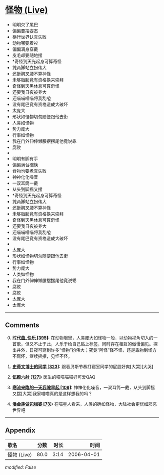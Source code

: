# [怪物 (Live)](https://music.163.com/song?id=65822)

* 明明欠了尾巴
* 偏偏要摆姿态
* 横行世界认真失败
* 动物哪要着衫
* 偏偏满身穿戴
* 皮毛却要随地摆
* *奇怪到天光起身可算奇怪
* 凭两脚站立扮伟大
* 还挺胸叉腰不算神怪
* 未够脂肪竟有资格换来崇拜
* 奇怪到天黑休息可算奇怪
* 还要我日夜被养大
* 还喵喵喵喵将我乱嗌
* 没有尾巴竟有资格造成大破坏
* 太庞大
* 形状如怪物切勿随便跟他去街
* 人类如怪物
* 势力庞大
* 行事如怪物
* 我在门外伸伸懒腰摆摆尾他竟说乖
* 腐败
* 
* 明明有脚有手
* 偏偏满台碗筷
* 食物也要煮真失败
* 神神化化噪音
* 一双耳筒一戴
* 从头到脚摇又摆
* *奇怪到天光起身可算奇怪
* 凭两脚站立扮伟大
* 还挺胸叉腰不算神怪
* 未够脂肪竟有资格换来崇拜
* 奇怪到天黑休息可算奇怪
* 还要我日夜被养大
* 还喵喵喵喵将我乱嗌
* 没有尾巴竟有资格造成大破坏
* 
* 太庞大
* 形状如怪物切勿随便跟他去街
* 行事如怪物
* 势力庞大
* 人类如怪物
* 我在门外伸伸懒腰摆摆尾他竟说乖
* 腐败
* 腐败
* 太庞大
* 太庞大


---

## Comments
0. **[时代曲_快乐 \[395\]](https://music.163.com/#/user/home?id=65763642):** 在动物眼里，人类庞大如怪物一般，以动物视角切入的一首歌，但又不止于此，人乐于给自己贴上标签，同时存在相互的傲慢偏见。探出井外，日夜可窥到许多“怪物”扮伟大；究竟“阿怪”怪不怪，还是乖物到怪方不腐坏，继续摇摆，见怪不怪。

1. **[史蒂文博士的同学 \[323\]](https://music.163.com/#/user/home?id=322670515):** 跟着贝斯节奏打寝室同学的屁股好爽[大哭][大哭]

2. **[伍颜六射 \[127\]](https://music.163.com/#/user/home?id=13966992):** 医生的喵喵喵喵好可爱QAQ

3. **[寒流来臨的一天我確早起 \[109\]](https://music.163.com/#/user/home?id=97137308):** 神神化化噪音，一双耳筒一戴，从头到脚摇又摆[大哭]我家喵喵真的是这样想我的吗？

4. **[潘金莲做包租婆 \[73\]](https://music.163.com/#/user/home?id=67858665):** 在喵星人看来，人类的确如怪物，大陆社会更恍如邪恶世界吧



---

## Appendix

|歌名|分数|时长|时间|
|:---|:---:|---:|---:|
|怪物 (Live)|80.0|3:14|2006-04-01

*modified: False*